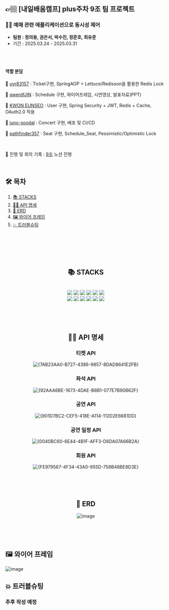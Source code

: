## 👉🏼 [내일배움캠프] plus주차 9조 팀 프로젝트

### 🙋‍♀️ 예매 관련 애플리케이션으로 동시성 제어
- **팀원 : 정의용, 권은서, 박수진, 정준호, 최유준**
- 기간 : 2025.03.24 - 2025.03.31


<br><br>

#### 역할 분담
👑 [uyr83157](https://github.com/uyr83157) : Ticket구현, SpringAOP + Lettuce/Redisson을 활용한 Redis Lock <p>
🐶 [qwerdfJIN](https://github.com/qwerdfJIN) : Schedule 구현, 와이어프레임, 시연영상, 발표자료(PPT) <p>
🍊 [KWON EUNSEO](https://github.com/euuns) : User 구현, Spring Security + JWT, Redis + Cache, OAuth2.0 적용 <p>
🦦 [juno-soodal](https://github.com/juno-soodal) : Concert 구현, 배포 및 CI/CD <p>
🚗 [pathfinder357](https://github.com/pathfinder357) : Seat 구현, Schedule_Seat, Pessimistic/Optimistic Lock

<br>

📑 진행 및 회의 기록 : [9조](https://www.notion.so/teamsparta/9-1c02dc3ef51480858442cf81cd861b92#1c02dc3ef51481f191b4c1e6e7c44893) 노션 진행

<br>

## 🛠 목차

1. [📚 STACKS](#-STACKS)
2. [👩🏻‍ API 명세](#-API-명세)
3. [👩 ERD](#-ERD)
4. [🖼️ 와이어 프레임](#-와이어-프레임)
5. [💥 트러블슈팅](#-트러블슈팅)
<br>   

<br><br><br>

<div align=center> 

## 📚 STACKS

<br>

<img src="https://img.shields.io/badge/java-007396?style=for-the-badge&logo=java&logoColor=white"> 
<img src="https://img.shields.io/badge/mysql-4479A1?style=for-the-badge&logo=mysql&logoColor=white">
<img src="https://img.shields.io/badge/redis-FF4438?style=for-the-badge&logo=git&logoColor=white">
<img src="https://img.shields.io/badge/spring-6DB33F?style=for-the-badge&logo=spring&logoColor=white">
<img src="https://img.shields.io/badge/springboot-6DB33F?style=for-the-badge&logo=springboot&logoColor=white">
<img src="https://img.shields.io/badge/springsecurity-6DB33F?style=for-the-badge&logo=springboot&logoColor=white">
<br>
<img src="https://img.shields.io/badge/gradle-02303A?style=for-the-badge&logo=gradle&logoColor=white">
<img src="https://img.shields.io/badge/github-181717?style=for-the-badge&logo=github&logoColor=white">
<img src="https://img.shields.io/badge/git-F05032?style=for-the-badge&logo=git&logoColor=white">
<img src="https://img.shields.io/badge/docker-2496ED?style=for-the-badge&logo=git&logoColor=white">
<img src="https://img.shields.io/badge/postman-FF6C37?style=for-the-badge&logo=git&logoColor=white">
<img src="https://img.shields.io/badge/intellijidea-000000?style=for-the-badge&logo=git&logoColor=white">

<br><br><br>

## 👩🏻‍ API 명세
### 티켓 API
![{7AB23AA0-B727-4386-9857-8DAD8641E2FB}](https://github.com/user-attachments/assets/a730c574-1dc7-47a4-9834-3cd9d36f6646)


### 좌석 API
![{92AAA6BE-1673-4DAE-B8B1-077E7B90B62F}](https://github.com/user-attachments/assets/dca7b75b-e056-4d4e-ab10-d5f96efc3b40)


### 공연 API
![{901D7BC2-CEF5-418E-A114-112D2E6681DD}](https://github.com/user-attachments/assets/3c3a92f3-b8d0-46bc-9826-07c1d49c8814)


### 공연 일정 API
![{0040BC60-6E44-4B1F-AFF3-D6DA07A66B2A}](https://github.com/user-attachments/assets/1c5519c4-6818-4714-a255-6126ce839428)


### 회원 API
![{FE979567-4F34-43A0-955D-758B48BE8D3E}](https://github.com/user-attachments/assets/c2bfbe50-bd13-488a-8796-5d6d08f1f07e)

<br><br><br>

## 👩 ERD
![image](https://github.com/user-attachments/assets/b414e5c2-f521-4d14-aa08-6a234258657e)

<br><br><br>

<div align=left> 

## 🖼️ 와이어 프레임
![image](https://github.com/user-attachments/assets/35168a65-a93a-43a9-8298-d7ae4d2bb7fd)


## 💥 트러블슈팅

### 추후 작성 예정

<br>

